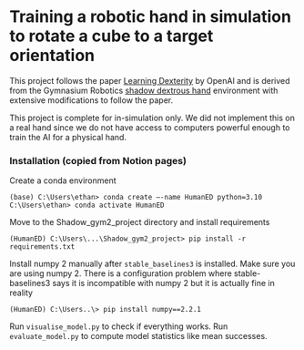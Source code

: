 # Training a robotic hand in simulation to rotate a cube to a target orientation

This project follows the paper [Learning Dexterity](https://arxiv.org/pdf/1808.00177) by OpenAI and is derived from the Gymnasium Robotics
[shadow dextrous hand](https://robotics.farama.org/envs/shadow_dexterous_hand/) environment with extensive modifications to follow the paper.

This project is complete for in-simulation only. We did not implement this on a real hand since we do not have access to computers powerful enough to train the AI for a physical hand.

### Installation (copied from Notion pages)
Create a conda environment

```
(base) C:\Users\ethan> conda create —-name HumanED python=3.10
C:\Users\ethan> conda activate HumanED
```

Move to the Shadow_gym2_project directory and install requirements

`(HumanED) C:\Users\...\Shadow_gym2_project> pip install -r requirements.txt`

Install numpy 2 manually after `stable_baselines3` is installed. Make sure you are using numpy 2. There is a configuration problem where stable-baselines3 says it is incompatible with numpy 2 but it is actually fine in reality

`(HumanED) C:\Users..\> pip install numpy==2.2.1`

Run `visualise_model.py` to check if everything works.
Run `evaluate_model.py` to compute model statistics like mean successes.
